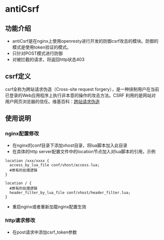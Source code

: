 # antiCsrf
## 功能介绍
* antiCsrf是在nginx上使用openresty进行开发的防御csrf攻击的模块。防御的模式是使用token验证的模式。
* 只针对POST模式进行防御
* 对被拦截的请求，将返回http状态403

## csrf定义
csrf全称为跨站请求伪造（Cross-site request forgery），是一种挟制用户在当前已登录的Web应用程序上执行非本意的操作的攻击方法。CSRF 利用的是网站对用户网页浏览器的信任。维基百科：[跨站请求伪造](https://zh.wikipedia.org/wiki/%E8%B7%A8%E7%AB%99%E8%AF%B7%E6%B1%82%E4%BC%AA%E9%80%A0)  

## 使用说明
### nginx配置修改
* 在nginx的conf目录下添加vhost目录，将lua脚本加入此目录
* 在具体的http server配置文件中的location节点加入对lua脚本的引用，示例
```
location /xxx/xxxx {
  access_by_lua_file conf/vhost/access.lua;
  #原有的处理逻辑
}

location / {
  #原有的处理逻辑
  header_filter_by_lua_file conf/vhost/header_filter.lua;
}
```
* 重启nginx或者重新加载nginx配置生效

### http请求修改
* 在post请求中添加csrf_token参数
